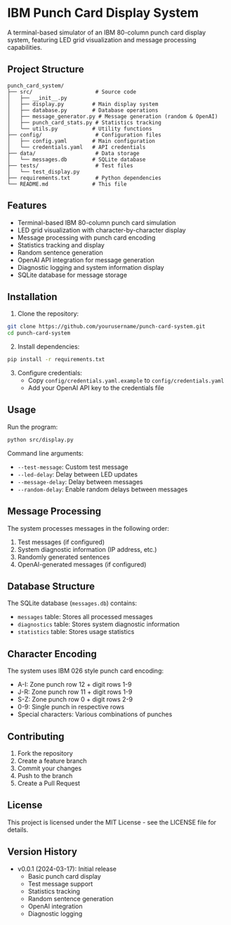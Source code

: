 # IBM Punch Card Display System

A terminal-based simulator of an IBM 80-column punch card display system, featuring LED grid visualization and message processing capabilities.

## Project Structure

```
punch_card_system/
├── src/                    # Source code
│   ├── __init__.py
│   ├── display.py         # Main display system
│   ├── database.py        # Database operations
│   ├── message_generator.py # Message generation (random & OpenAI)
│   ├── punch_card_stats.py # Statistics tracking
│   └── utils.py           # Utility functions
├── config/                 # Configuration files
│   ├── config.yaml        # Main configuration
│   └── credentials.yaml   # API credentials
├── data/                   # Data storage
│   └── messages.db        # SQLite database
├── tests/                  # Test files
│   └── test_display.py
├── requirements.txt        # Python dependencies
└── README.md              # This file
```

## Features

- Terminal-based IBM 80-column punch card simulation
- LED grid visualization with character-by-character display
- Message processing with punch card encoding
- Statistics tracking and display
- Random sentence generation
- OpenAI API integration for message generation
- Diagnostic logging and system information display
- SQLite database for message storage

## Installation

1. Clone the repository:
```bash
git clone https://github.com/yourusername/punch-card-system.git
cd punch-card-system
```

2. Install dependencies:
```bash
pip install -r requirements.txt
```

3. Configure credentials:
   - Copy `config/credentials.yaml.example` to `config/credentials.yaml`
   - Add your OpenAI API key to the credentials file

## Usage

Run the program:
```bash
python src/display.py
```

Command line arguments:
- `--test-message`: Custom test message
- `--led-delay`: Delay between LED updates
- `--message-delay`: Delay between messages
- `--random-delay`: Enable random delays between messages

## Message Processing

The system processes messages in the following order:
1. Test messages (if configured)
2. System diagnostic information (IP address, etc.)
3. Randomly generated sentences
4. OpenAI-generated messages (if configured)

## Database Structure

The SQLite database (`messages.db`) contains:
- `messages` table: Stores all processed messages
- `diagnostics` table: Stores system diagnostic information
- `statistics` table: Stores usage statistics

## Character Encoding

The system uses IBM 026 style punch card encoding:
- A-I: Zone punch row 12 + digit rows 1-9
- J-R: Zone punch row 11 + digit rows 1-9
- S-Z: Zone punch row 0 + digit rows 2-9
- 0-9: Single punch in respective rows
- Special characters: Various combinations of punches

## Contributing

1. Fork the repository
2. Create a feature branch
3. Commit your changes
4. Push to the branch
5. Create a Pull Request

## License

This project is licensed under the MIT License - see the LICENSE file for details.

## Version History

- v0.0.1 (2024-03-17): Initial release
  - Basic punch card display
  - Test message support
  - Statistics tracking
  - Random sentence generation
  - OpenAI integration
  - Diagnostic logging 